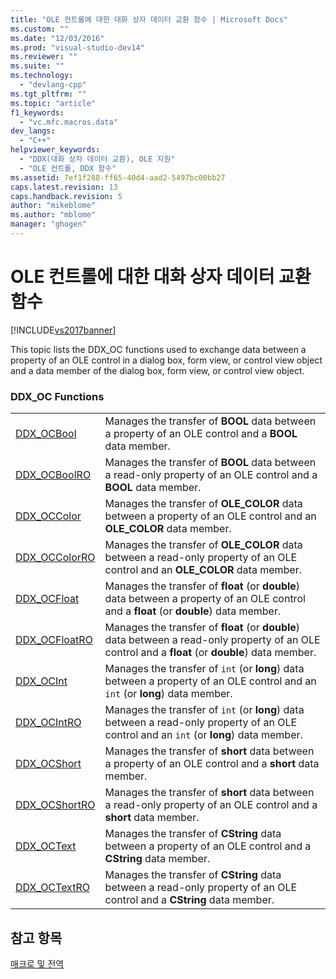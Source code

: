 ```yaml
---
title: "OLE 컨트롤에 대한 대화 상자 데이터 교환 함수 | Microsoft Docs"
ms.custom: ""
ms.date: "12/03/2016"
ms.prod: "visual-studio-dev14"
ms.reviewer: ""
ms.suite: ""
ms.technology: 
  - "devlang-cpp"
ms.tgt_pltfrm: ""
ms.topic: "article"
f1_keywords: 
  - "vc.mfc.macros.data"
dev_langs: 
  - "C++"
helpviewer_keywords: 
  - "DDX(대화 상자 데이터 교환), OLE 지원"
  - "OLE 컨트롤, DDX 함수"
ms.assetid: 7ef1f288-ff65-40d4-aad2-5497bc00bb27
caps.latest.revision: 13
caps.handback.revision: 5
author: "mikeblome"
ms.author: "mblome"
manager: "ghogen"
---
```

# OLE 컨트롤에 대한 대화 상자 데이터 교환 함수
[!INCLUDE[vs2017banner](../../assembler/inline/includes/vs2017banner.md)]

This topic lists the DDX\_OC functions used to exchange data between a property of an OLE control in a dialog box, form view, or control view object and a data member of the dialog box, form view, or control view object.  
  
### DDX\_OC Functions  
  
|||  
|-|-|  
|[DDX\_OCBool](../Topic/DDX_OCBool.md)|Manages the transfer of **BOOL** data between a property of an OLE control and a **BOOL** data member.|  
|[DDX\_OCBoolRO](../Topic/DDX_OCBoolRO.md)|Manages the transfer of **BOOL** data between a read\-only property of an OLE control and a **BOOL** data member.|  
|[DDX\_OCColor](../Topic/DDX_OCColor.md)|Manages the transfer of **OLE\_COLOR** data between a property of an OLE control and an **OLE\_COLOR** data member.|  
|[DDX\_OCColorRO](../Topic/DDX_OCColorRO.md)|Manages the transfer of **OLE\_COLOR** data between a read\-only property of an OLE control and an **OLE\_COLOR** data member.|  
|[DDX\_OCFloat](../Topic/DDX_OCFloat.md)|Manages the transfer of **float** \(or **double**\) data between a property of an OLE control and a **float** \(or **double**\) data member.|  
|[DDX\_OCFloatRO](../Topic/DDX_OCFloatRO.md)|Manages the transfer of **float** \(or **double**\) data between a read\-only property of an OLE control and a **float** \(or **double**\) data member.|  
|[DDX\_OCInt](../Topic/DDX_OCInt.md)|Manages the transfer of `int` \(or **long**\) data between a property of an OLE control and an `int` \(or **long**\) data member.|  
|[DDX\_OCIntRO](../Topic/DDX_OCIntRO.md)|Manages the transfer of `int` \(or **long**\) data between a read\-only property of an OLE control and an `int` \(or **long**\) data member.|  
|[DDX\_OCShort](../Topic/DDX_OCShort.md)|Manages the transfer of **short** data between a property of an OLE control and a **short** data member.|  
|[DDX\_OCShortRO](../Topic/DDX_OCShortRO.md)|Manages the transfer of **short** data between a read\-only property of an OLE control and a **short** data member.|  
|[DDX\_OCText](../Topic/DDX_OCText.md)|Manages the transfer of **CString** data between a property of an OLE control and a **CString** data member.|  
|[DDX\_OCTextRO](../Topic/DDX_OCTextRO.md)|Manages the transfer of **CString** data between a read\-only property of an OLE control and a **CString** data member.|  
  
## 참고 항목  
 [매크로 및 전역](../../mfc/reference/mfc-macros-and-globals.md)